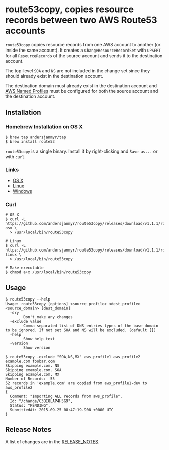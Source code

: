 # route53copy, copies resource records between two AWS Route53 accounts

`route53copy` copies resource records from one AWS account to another (or inside the same account). It
creates a `ChangeResourceRecordSet` with `UPSERT` for all `ResourceRecord`s of
the source account and sends it to the destination account.

The top-level `SOA` and `NS` are not included in the change set since they
should already exist in the destination account.

The destination domain must already exist in the destination account and [AWS Named Profiles](http://docs.aws.amazon.com/cli/latest/userguide/cli-chap-getting-started.html#cli-multiple-profiles)
must be configured for both the source account and the destination account.


## Installation

### Homebrew Installation on OS X

```
$ brew tap andersjanmyr/tap
$ brew install route53
```

`route53copy` is a single binary. Install it by right-clicking and `Save as...`
or with `curl`.

### Links

* [OS X](https://github.com/andersjanmyr/route53copy/releases/download/v1.1.1/route53copy-osx)
* [Linux](https://github.com/andersjanmyr/route53copy/releases/download/v1.1.1/route53copy-linux)
* [Windows](https://github.com/andersjanmyr/route53copy/releases/download/v1.1.1/route53copy.exe)

### Curl

```
# OS X
$ curl -L https://github.com/andersjanmyr/route53copy/releases/download/v1.1.1/route53copy-osx \
  > /usr/local/bin/route53copy

# Linux
$ curl -L https://github.com/andersjanmyr/route53copy/releases/download/v1.1.1/route53copy-linux \
  > /usr/local/bin/route53copy

# Make executable
$ chmod a+x /usr/local/bin/route53copy

```

## Usage

```
$ route53copy --help
Usage: route53copy [options] <source_profile> <dest_profile> <source_domain> [dest_domain]
  -dry
        Don't make any changes
  -exclude value
        Comma separated list of DNS entries types of the base domain to be ignored. If not set SOA and NS will be excluded. (default [])
  -help
        Show help text
  -version
        Show version
```

```
$ route53copy -exclude "SOA,NS,MX" aws_profile1 aws_profile2 example.com foobar.com
Skipping example.com. NS
Skipping example.com. SOA
Skipping example.com. MX
Number of Records:  55
52 records in 'example.com' are copied from aws_profile1-dev to aws_profile2
{
  Comment: "Importing ALL records from aws_profile",
  Id: "/change/C3QI8LAP4H5G9",
  Status: "PENDING",
  SubmittedAt: 2015-09-25 08:47:19.908 +0000 UTC
}
```

## Release Notes

A list of changes are in the [RELEASE_NOTES](RELEASE_NOTES.md).
